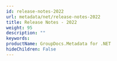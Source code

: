 ```yaml
---
id: release-notes-2022
url: metadata/net/release-notes-2022
title: Release Notes - 2022
weight: 95
description: ""
keywords: 
productName: GroupDocs.Metadata for .NET
hideChildren: False
---
```

